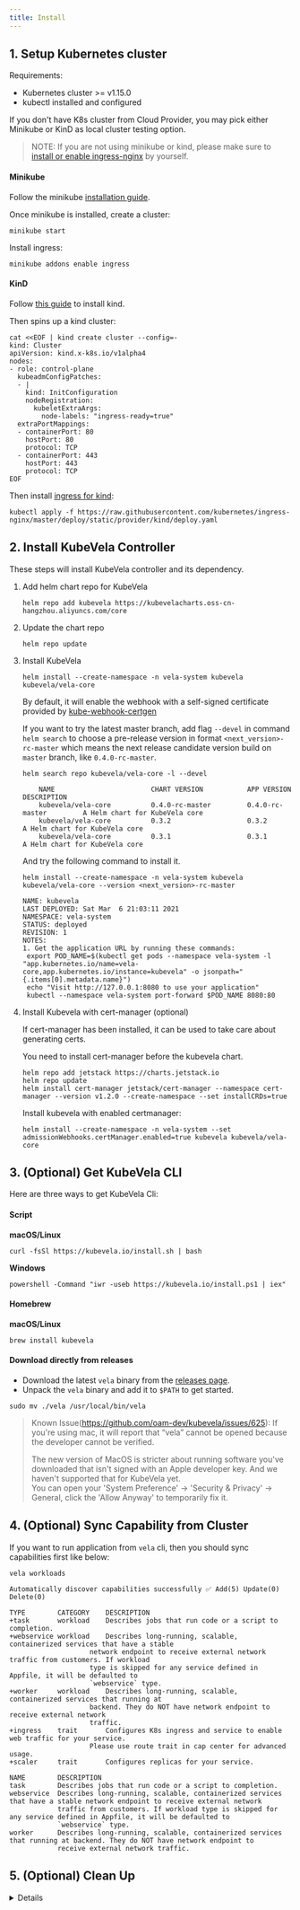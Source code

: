 ```yaml
---
title: Install
---
```


## 1. Setup Kubernetes cluster

Requirements:
- Kubernetes cluster >= v1.15.0
- kubectl installed and configured

If you don't have K8s cluster from Cloud Provider, you may pick either Minikube or KinD as local cluster testing option.

> NOTE: If you are not using minikube or kind, please make sure to [install or enable ingress-nginx](https://kubernetes.github.io/ingress-nginx/deploy/) by yourself.

<!-- tabs:start -->

#### **Minikube**

Follow the minikube [installation guide](https://minikube.sigs.k8s.io/docs/start/).

Once minikube is installed, create a cluster:

```shell script
minikube start
```

Install ingress:

```shell script
minikube addons enable ingress
``` 

#### **KinD**

Follow [this guide](https://kind.sigs.k8s.io/docs/user/quick-start/#installation) to install kind.

Then spins up a kind cluster:

```shell script
cat <<EOF | kind create cluster --config=-
kind: Cluster
apiVersion: kind.x-k8s.io/v1alpha4
nodes:
- role: control-plane
  kubeadmConfigPatches:
  - |
    kind: InitConfiguration
    nodeRegistration:
      kubeletExtraArgs:
        node-labels: "ingress-ready=true"
  extraPortMappings:
  - containerPort: 80
    hostPort: 80
    protocol: TCP
  - containerPort: 443
    hostPort: 443
    protocol: TCP
EOF
```

Then install [ingress for kind](https://kind.sigs.k8s.io/docs/user/ingress/#ingress-nginx):
```shell script
kubectl apply -f https://raw.githubusercontent.com/kubernetes/ingress-nginx/master/deploy/static/provider/kind/deploy.yaml
```

<!-- tabs:end -->

## 2. Install KubeVela Controller

These steps will install KubeVela controller and its dependency.

1. Add helm chart repo for KubeVela
    ```shell script
    helm repo add kubevela https://kubevelacharts.oss-cn-hangzhou.aliyuncs.com/core
    ```

2. Update the chart repo
    ```shell script
    helm repo update
    ```
   
3. Install KubeVela
    ```shell script
    helm install --create-namespace -n vela-system kubevela kubevela/vela-core
    ```
    By default, it will enable the webhook with a self-signed certificate provided by [kube-webhook-certgen](https://github.com/jet/kube-webhook-certgen)
   
    If you want to try the latest master branch, add flag `--devel` in command `helm search` to choose a pre-release
    version in format `<next_version>-rc-master` which means the next release candidate version build on `master` branch,
    like `0.4.0-rc-master`.
   
    ```shell script
    helm search repo kubevela/vela-core -l --devel
    ```
    ```console
        NAME                     	CHART VERSION        	APP VERSION          	DESCRIPTION
        kubevela/vela-core       	0.4.0-rc-master         0.4.0-rc-master         A Helm chart for KubeVela core
        kubevela/vela-core       	0.3.2  	                0.3.2                   A Helm chart for KubeVela core
        kubevela/vela-core       	0.3.1        	        0.3.1               	A Helm chart for KubeVela core
    ```
   
    And try the following command to install it.
   
    ```shell script
    helm install --create-namespace -n vela-system kubevela kubevela/vela-core --version <next_version>-rc-master
    ```
    ```console
   NAME: kubevela
   LAST DEPLOYED: Sat Mar  6 21:03:11 2021
   NAMESPACE: vela-system
   STATUS: deployed
   REVISION: 1
   NOTES:
   1. Get the application URL by running these commands:
     export POD_NAME=$(kubectl get pods --namespace vela-system -l "app.kubernetes.io/name=vela-core,app.kubernetes.io/instance=kubevela" -o jsonpath="{.items[0].metadata.name}")
     echo "Visit http://127.0.0.1:8080 to use your application"
     kubectl --namespace vela-system port-forward $POD_NAME 8080:80
   ```

4. Install Kubevela with cert-manager (optional)
   
   If cert-manager has been installed, it can be used to take care about generating certs. 

   You need to install cert-manager before the kubevela chart.
    ```shell script
    helm repo add jetstack https://charts.jetstack.io
    helm repo update
    helm install cert-manager jetstack/cert-manager --namespace cert-manager --version v1.2.0 --create-namespace --set installCRDs=true
    ```
   
    Install kubevela with enabled certmanager:
    ```shell script
    helm install --create-namespace -n vela-system --set admissionWebhooks.certManager.enabled=true kubevela kubevela/vela-core
    ```

## 3. (Optional) Get KubeVela CLI

Here are three ways to get KubeVela Cli:

<!-- tabs:start -->

#### **Script**

**macOS/Linux**

```shell script
curl -fsSl https://kubevela.io/install.sh | bash
```

**Windows**

```shell script
powershell -Command "iwr -useb https://kubevela.io/install.ps1 | iex"
```
#### **Homebrew**
**macOS/Linux**
```shell script
brew install kubevela
```

#### **Download directly from releases**

- Download the latest `vela` binary from the [releases page](https://github.com/oam-dev/kubevela/releases).
- Unpack the `vela` binary and add it to `$PATH` to get started.

```shell script
sudo mv ./vela /usr/local/bin/vela
```

> Known Issue(https://github.com/oam-dev/kubevela/issues/625): 
> If you're using mac, it will report that “vela” cannot be opened because the developer cannot be verified.
>
> The new version of MacOS is stricter about running software you've downloaded that isn't signed with an Apple developer key. And we haven't supported that for KubeVela yet.  
> You can open your 'System Preference' -> 'Security & Privacy' -> General, click the 'Allow Anyway' to temporarily fix it.

<!-- tabs:end -->

## 4. (Optional) Sync Capability from Cluster

If you want to run application from `vela` cli, then you should sync capabilities first like below:

```shell script
vela workloads
```
```console
Automatically discover capabilities successfully ✅ Add(5) Update(0) Delete(0)

TYPE       	CATEGORY	DESCRIPTION                                                                     
+task      	workload	Describes jobs that run code or a script to completion.                         
+webservice	workload	Describes long-running, scalable, containerized services that have a stable     
           	       	network endpoint to receive external network traffic from customers. If workload
           	       	type is skipped for any service defined in Appfile, it will be defaulted to     
           	       	`webservice` type.                                                              
+worker    	workload	Describes long-running, scalable, containerized services that running at        
           	       	backend. They do NOT have network endpoint to receive external network          
           	       	traffic.                                                                        
+ingress   	trait   	Configures K8s ingress and service to enable web traffic for your service.      
           	       	Please use route trait in cap center for advanced usage.                        
+scaler    	trait   	Configures replicas for your service.                                           

NAME      	DESCRIPTION                                                                                                             
task      	Describes jobs that run code or a script to completion.                                                                 
webservice	Describes long-running, scalable, containerized services that have a stable network endpoint to receive external network
          	traffic from customers. If workload type is skipped for any service defined in Appfile, it will be defaulted to         
          	`webservice` type.                                                                                                      
worker    	Describes long-running, scalable, containerized services that running at backend. They do NOT have network endpoint to  
          	receive external network traffic.   
```

## 5. (Optional) Clean Up

<details>
Run:

```shell script
helm uninstall -n vela-system kubevela
rm -r ~/.vela
```

This will uninstall KubeVela server component and its dependency components.
This also cleans up local CLI cache.

Then clean up CRDs (CRDs are not removed via helm by default):

```shell script
 kubectl delete crd \
  applicationconfigurations.core.oam.dev \
  applicationdeployments.core.oam.dev \
  autoscalers.standard.oam.dev \
  components.core.oam.dev \
  containerizedworkloads.core.oam.dev \
  healthscopes.core.oam.dev \
  issuers.cert-manager.io \
  manualscalertraits.core.oam.dev \
  metricstraits.standard.oam.dev \
  podspecworkloads.standard.oam.dev \
  routes.standard.oam.dev \
  scopedefinitions.core.oam.dev \
  traitdefinitions.core.oam.dev \
  workloaddefinitions.core.oam.dev
```
</details>

